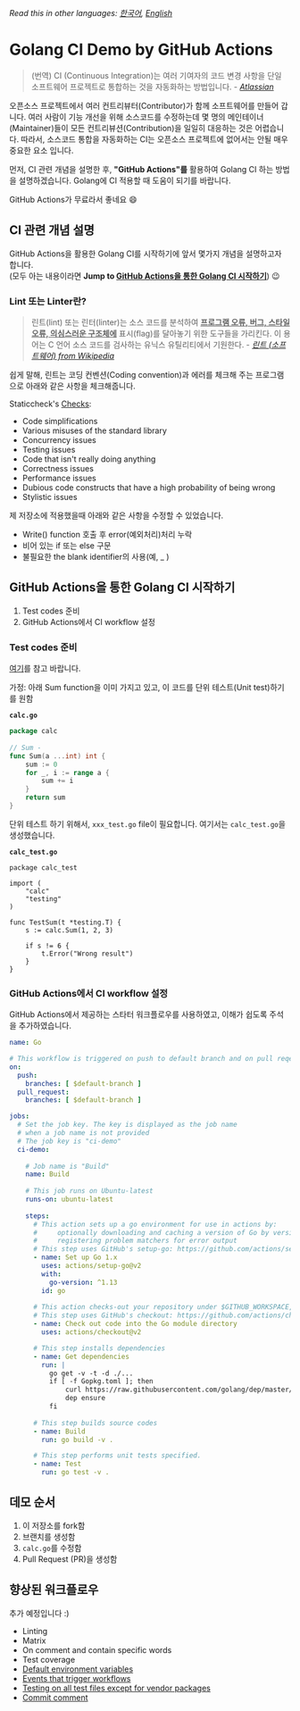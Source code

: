 *Read this in other languages: [한국어](https://github.com/hermitkim1/golang-ci-demo-by-github-actions/blob/master/README.md), [English](https://github.com/hermitkim1/golang-ci-demo-by-github-actions/blob/master/README.EN.md)*

# Golang CI Demo by GitHub Actions

> (번역) CI (Continuous Integration)는 여러 기여자의 코드 변경 사항을 단일 소프트웨어 프로젝트로 통합하는 것을 자동화하는 방법입니다. - *[Atlassian](https://www.atlassian.com/)*

오픈소스 프로젝트에서 여러 컨트리뷰터(Contributor)가 함께 소프트웨어를 만들어 갑니다. 여러 사람이 기능 개선을 위해 소스코드를 수정하는데 몇 명의 메인테이너(Maintainer)들이 모든 컨트리뷰션(Contribution)을 일일히 대응하는 것은 어렵습니다. 따라서, 소스코드 통합을 자동화하는 CI는 오픈소스 프로젝트에 없어서는 안될 매우 중요한 요소 입니다.

먼저, CI 관련 개념을 설명한 후, **"GitHub Actions"를** 활용하여 Golang CI 하는 방법을 설명하겠습니다. Golang에 CI 적용할 때 도움이 되기를 바랍니다. 

GitHub Actions가 무료라서 좋네요 :smile:

## CI 관련 개념 설명
GitHub Actions을 활용한 Golang CI를 시작하기에 앞서 몇가지 개념을 설명하고자 합니다.   
(모두 아는 내용이라면 **Jump to [GitHub Actions을 통한 Golang CI 시작하기](https://github.com/hermitkim1/golang-ci-demo-by-github-actions#github-actions%EC%9D%84-%ED%86%B5%ED%95%9C-golang-ci-%EC%8B%9C%EC%9E%91%ED%95%98%EA%B8%B0)**) :wink:

### Lint 또는 Linter란?
> 린트(lint) 또는 린터(linter)는 소스 코드를 분석하여 **<ins>프로그램 오류, 버그, 스타일 오류, 의심스러운 구조체에</ins>** 표시(flag)를 달아놓기 위한 도구들을 가리킨다. 이 용어는 C 언어 소스 코드를 검사하는 유닉스 유틸리티에서 기원한다. - *[린트 (소프트웨어) from Wikipedia](https://ko.wikipedia.org/wiki/%EB%A6%B0%ED%8A%B8_(%EC%86%8C%ED%94%84%ED%8A%B8%EC%9B%A8%EC%96%B4))*

쉽게 말해, 린트는 코딩 컨벤션(Coding convention)과 에러를 체크해 주는 프로그램으로 아래와 같은 사항을 체크해줍니다. 

Staticcheck's [Checks](https://staticcheck.io/docs/checks):
- Code simplifications
- Various misuses of the standard library
- Concurrency issues
- Testing issues
- Code that isn't really doing anything
- Correctness issues
- Performance issues
- Dubious code constructs that have a high probability of being wrong
- Stylistic issues

제 저장소에 적용했을때 아래와 같은 사항을 수정할 수 있었습니다.

- Write() function 호출 후 error(예외처리)처리 누락
- 비어 있는 if 또는 else 구문
- 불필요한 the blank identifier의 사용(예, _ )

## GitHub Actions을 통한 Golang CI 시작하기
1. Test codes 준비
2. GitHub Actions에서 CI workflow 설정

### Test codes 준비
[여기](http://golang.site/go/article/115-Go-%EC%9C%A0%EB%8B%9B-%ED%85%8C%EC%8A%A4%ED%8A%B8)를 참고 바랍니다.

가정: 아래 Sum function을 이미 가지고 있고, 이 코드를 단위 테스트(Unit test)하기를 원함

**`calc.go`**
```go
package calc
 
// Sum -
func Sum(a ...int) int {
    sum := 0
    for _, i := range a {
        sum += i
    }
    return sum
}
```

단위 테스트 하기 위해서, `xxx_test.go` file이 필요합니다. 여기서는 `calc_test.go`을 생성했습니다.

**`calc_test.go`**
```
package calc_test
 
import (
    "calc"
    "testing"
)
 
func TestSum(t *testing.T) {
    s := calc.Sum(1, 2, 3)
 
    if s != 6 {
        t.Error("Wrong result")
    }
}
```

### GitHub Actions에서 CI workflow 설정
GitHub Actions에서 제공하는 스타터 워크플로우를 사용하였고, 이해가 쉽도록 주석을 추가하였습니다.

```yaml
name: Go

# This workflow is triggered on push to default branch and on pull reqeusts to default branch.
on:
  push:
    branches: [ $default-branch ]
  pull_request:
    branches: [ $default-branch ]

jobs:
  # Set the job key. The key is displayed as the job name
  # when a job name is not provided
  # The job key is "ci-demo"
  ci-demo:
  
    # Job name is "Build"
    name: Build
    
    # This job runs on Ubuntu-latest
    runs-on: ubuntu-latest
    
    steps:
      # This action sets up a go environment for use in actions by:
      #     optionally downloading and caching a version of Go by version and adding to PATH
      #     registering problem matchers for error output
      # This step uses GitHub's setup-go: https://github.com/actions/setup-go
      - name: Set up Go 1.x
        uses: actions/setup-go@v2
        with:
          go-version: ^1.13
        id: go
        
      # This action checks-out your repository under $GITHUB_WORKSPACE, so your workflow can access it.
      # This step uses GitHub's checkout: https://github.com/actions/checkout
      - name: Check out code into the Go module directory
        uses: actions/checkout@v2

      # This step installs dependencies
      - name: Get dependencies
        run: |
          go get -v -t -d ./...
          if [ -f Gopkg.toml ]; then
              curl https://raw.githubusercontent.com/golang/dep/master/install.sh | sh
              dep ensure
          fi
          
      # This step builds source codes
      - name: Build
        run: go build -v .

      # This step performs unit tests specified.
      - name: Test
        run: go test -v .
```

## 데모 순서
1. 이 저장소를 fork함
2. 브랜치를 생성함
3. `calc.go`를 수정함
4. Pull Request (PR)을 생성함

## 향상된 워크플로우
추가 예정입니다 :)
- Linting
- Matrix
- On comment and contain specific words
- Test coverage
- [Default environment variables](https://docs.github.com/en/actions/configuring-and-managing-workflows/using-environment-variables)
- [Events that trigger workflows](https://docs.github.com/en/actions/reference/events-that-trigger-workflows)
- [Testing on all test files except for vendor packages](https://stackoverflow.com/questions/43507740/how-to-run-go-test-on-all-test-files-in-my-project-except-for-vendor-packages)
- [Commit comment](https://stackoverflow.com/questions/58468495/how-create-a-comment-on-commit-with-github-actions)
